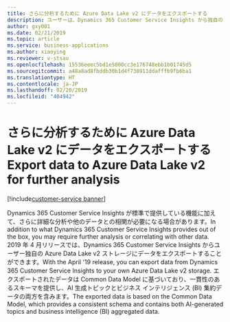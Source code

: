 ```yaml
---
title: さらに分析するために Azure Data Lake v2 にデータをエクスポートする
description: ユーザーは、Dynamics 365 Customer Service Insights から独自の Azure Data Lake v2 ストレージにデータをエクスポートして、詳細に分析したり、他のデータと相関させたりできます。
author: gxy001
ms.date: 02/21/2019
ms.topic: article
ms.service: business-applications
ms.author: xiaoying
ms.reviewer: v-stsau
ms.openlocfilehash: 15536eeec5bd1e5800cc3e176748ebb1b01745d5
ms.sourcegitcommit: a48a8ad8fbddb30b1d4f738911ddafffb9fb6ba1
ms.translationtype: HT
ms.contentlocale: ja-JP
ms.lasthandoff: 02/20/2019
ms.locfileid: "404942"
---
```

# <a name="export-data-to-azure-data-lake-v2-for-further-analysis"></a><span data-ttu-id="24f57-103">さらに分析するために Azure Data Lake v2 にデータをエクスポートする</span><span class="sxs-lookup"><span data-stu-id="24f57-103">Export data to Azure Data Lake v2 for further analysis</span></span>
[!include[customer-service banner](../../../includes/customer-service.md)]


<span data-ttu-id="24f57-104">Dynamics 365 Customer Service Insights が標準で提供している機能に加えて、さらに詳細な分析や他のデータとの相関が必要になる場合があります。</span><span class="sxs-lookup"><span data-stu-id="24f57-104">In addition to what Dynamics 365 Customer Service Insights provides out of the box, you may require further analysis or correlating with other data.</span></span> <span data-ttu-id="24f57-105">2019 年 4 月リリースでは、Dynamics 365 Customer Service Insights からユーザー独自の Azure Data Lake v2 ストレージにデータをエクスポートすることができます。</span><span class="sxs-lookup"><span data-stu-id="24f57-105">With the April '19 release, you can export data from Dynamics 365 Customer Service Insights to your own Azure Data Lake v2 storage.</span></span> <span data-ttu-id="24f57-106">エクスポートされたデータは Common Data Model に基づいており、一貫性のあるスキーマを提供し、AI 生成トピックとビジネス インテリジェンス (BI) 集約データの両方を含みます。</span><span class="sxs-lookup"><span data-stu-id="24f57-106">The exported data is based on the Common Data Model, which provides a consistent schema and contains both AI-generated topics and business intelligence (BI) aggregated data.</span></span>
